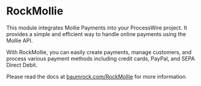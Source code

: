 # RockMollie

This module integrates Mollie Payments into your ProcessWire project. It provides a simple and efficient way to handle online payments using the Mollie API.

With RockMollie, you can easily create payments, manage customers, and process various payment methods including credit cards, PayPal, and SEPA Direct Debit.

Please read the docs at [baumrock.com/RockMollie](https://www.baumrock.com/RockMollie) for more information.
